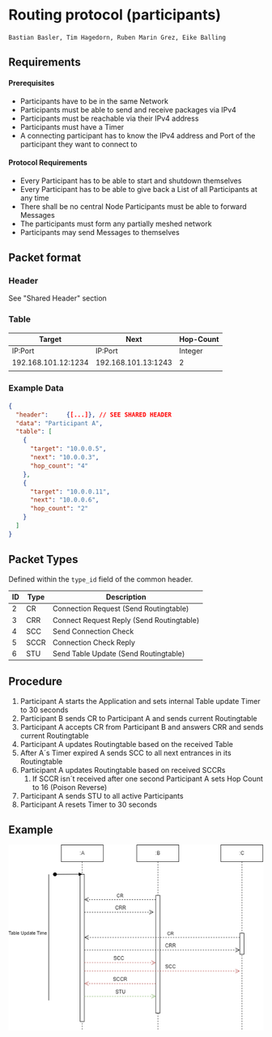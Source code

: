 # Routing protocol (participants)
    Bastian Basler, Tim Hagedorn, Ruben Marin Grez, Eike Balling
## Requirements
#### Prerequisites
- Participants have to be in the same Network
- Participants must be able to send and receive packages via IPv4 
- Participants must be reachable via their IPv4 address 
- Participants must have a Timer 
- A connecting participant has to know the IPv4 address and Port of the participant they want to connect to

#### Protocol Requirements
- Every Participant has to be able to start and shutdown themselves 
- Every Participant has to be able to give back a List of all Participants at any time 
- There shall be no central Node
Participants must be able to forward Messages 
- The participants must form any partially meshed network
- Participants may send Messages to themselves

## Packet format
### Header
See "Shared Header" section

### Table
| Target  | Next | Hop-Count  |   
|---|---|---|
|  IP:Port | IP:Port  | Integer  |   
|  192.168.101.12:1234 | 192.168.101.13:1243  | 2 |   
|   |   |   | 

### Example Data

```json
{
  "header":     {[...]}, // SEE SHARED HEADER
  "data": "Participant A",
  "table": [
    {
      "target": "10.0.0.5",
      "next": "10.0.0.3",
      "hop_count": "4"
    },
    {
      "target": "10.0.0.11",
      "next": "10.0.0.6",
      "hop_count": "2"
    }
  ]
}

```

## Packet Types

Defined within the `type_id` field of the common header.

| ID | Type          | Description                |
|----|---------------|----------------------------|
| 2  | CR            | Connection Request (Send Routingtable)  |
| 3  | CRR           | Connect Request Reply (Send Routingtable)  |
| 4  | SCC           | Send Connection Check  |
| 5  | SCCR          | Connection Check Reply  |
| 6  | STU           | Send Table Update (Send Routingtable)  |

## Procedure
1. Participant A starts the Application and sets internal Table update Timer to 30 seconds
2. Participant B sends CR to Participant A and sends current Routingtable
3. Participant A accepts CR from Participant B and answers CRR and sends current Routingtable 
4. Participant A updates Routingtable based on the received Table
5. After A´s Timer expired A sends SCC to all next entrances in its Routingtable
6.  Participant A updates Routingtable based on received SCCRs
    1. If SCCR isn´t received after one second Participant A sets Hop Count to 16 (Poison Reverse)
7. Participant A sends STU to all active Participants
8. Participant A resets Timer to 30 seconds

## Example
![Logo](./images/Routing_Protokoll_Sequenz_Diagram.png)